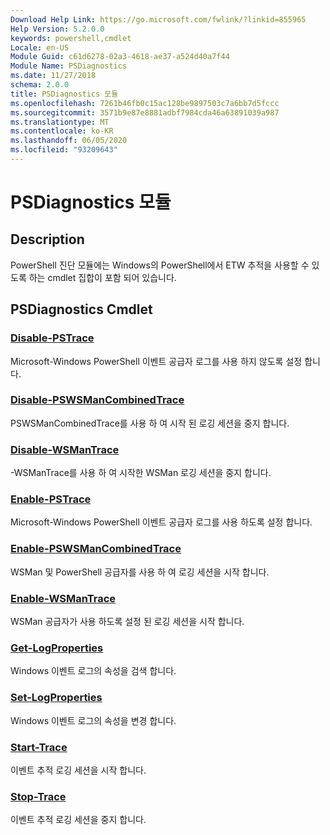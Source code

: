 ```yaml
---
Download Help Link: https://go.microsoft.com/fwlink/?linkid=855965
Help Version: 5.2.0.0
keywords: powershell,cmdlet
Locale: en-US
Module Guid: c61d6278-02a3-4618-ae37-a524d40a7f44
Module Name: PSDiagnostics
ms.date: 11/27/2018
schema: 2.0.0
title: PSDiagnostics 모듈
ms.openlocfilehash: 7261b46fb0c15ac128be9897503c7a6bb7d5fccc
ms.sourcegitcommit: 3571b9e87e8881adbf7984cda46a63891039a987
ms.translationtype: MT
ms.contentlocale: ko-KR
ms.lasthandoff: 06/05/2020
ms.locfileid: "93209643"
---
```

# PSDiagnostics 모듈

## Description

PowerShell 진단 모듈에는 Windows의 PowerShell에서 ETW 추적을 사용할 수 있도록 하는 cmdlet 집합이 포함 되어 있습니다.

## PSDiagnostics Cmdlet

### [Disable-PSTrace](Disable-PSTrace.md)
Microsoft-Windows PowerShell 이벤트 공급자 로그를 사용 하지 않도록 설정 합니다.

### [Disable-PSWSManCombinedTrace](Disable-PSWSManCombinedTrace.md)
PSWSManCombinedTrace를 사용 하 여 시작 된 로깅 세션을 중지 합니다.

### [Disable-WSManTrace](Disable-WSManTrace.md)
-WSManTrace를 사용 하 여 시작한 WSMan 로깅 세션을 중지 합니다.

### [Enable-PSTrace](Enable-PSTrace.md)
Microsoft-Windows PowerShell 이벤트 공급자 로그를 사용 하도록 설정 합니다.

### [Enable-PSWSManCombinedTrace](Enable-PSWSManCombinedTrace.md)
WSMan 및 PowerShell 공급자를 사용 하 여 로깅 세션을 시작 합니다.

### [Enable-WSManTrace](Enable-WSManTrace.md)
WSMan 공급자가 사용 하도록 설정 된 로깅 세션을 시작 합니다.

### [Get-LogProperties](Get-LogProperties.md)
Windows 이벤트 로그의 속성을 검색 합니다.

### [Set-LogProperties](Set-LogProperties.md)
Windows 이벤트 로그의 속성을 변경 합니다.

### [Start-Trace](Start-Trace.md)
이벤트 추적 로깅 세션을 시작 합니다.

### [Stop-Trace](Stop-Trace.md)
이벤트 추적 로깅 세션을 중지 합니다.
